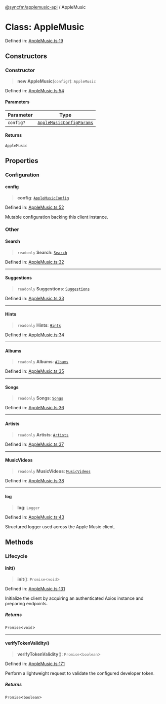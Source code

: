 [@syncfm/applemusic-api](../globals.md) / AppleMusic

# Class: AppleMusic

Defined in: [AppleMusic.ts:19](https://github.com/sync-fm/applemusic-api/blob/a6a8471d4d51a41f6bd8af9d95c8abf0126e10f4/src/AppleMusic.ts#L19)

## Constructors

### Constructor

> **new AppleMusic**(`config?`): `AppleMusic`

Defined in: [AppleMusic.ts:54](https://github.com/sync-fm/applemusic-api/blob/a6a8471d4d51a41f6bd8af9d95c8abf0126e10f4/src/AppleMusic.ts#L54)

#### Parameters

| Parameter | Type |
| ------ | ------ |
| `config?` | [`AppleMusicConfigParams`](../type-aliases/AppleMusicConfigParams.md) |

#### Returns

`AppleMusic`

## Properties

### Configuration

#### config

> **config**: [`AppleMusicConfig`](AppleMusicConfig.md)

Defined in: [AppleMusic.ts:52](https://github.com/sync-fm/applemusic-api/blob/a6a8471d4d51a41f6bd8af9d95c8abf0126e10f4/src/AppleMusic.ts#L52)

Mutable configuration backing this client instance.

### Other

#### Search

> `readonly` **Search**: [`Search`](../@syncfm/namespaces/AppleMusic/classes/Search.md)

Defined in: [AppleMusic.ts:32](https://github.com/sync-fm/applemusic-api/blob/a6a8471d4d51a41f6bd8af9d95c8abf0126e10f4/src/AppleMusic.ts#L32)

***

#### Suggestions

> `readonly` **Suggestions**: [`Suggestions`](../@syncfm/namespaces/AppleMusic/classes/Suggestions.md)

Defined in: [AppleMusic.ts:33](https://github.com/sync-fm/applemusic-api/blob/a6a8471d4d51a41f6bd8af9d95c8abf0126e10f4/src/AppleMusic.ts#L33)

***

#### Hints

> `readonly` **Hints**: [`Hints`](../@syncfm/namespaces/AppleMusic/classes/Hints.md)

Defined in: [AppleMusic.ts:34](https://github.com/sync-fm/applemusic-api/blob/a6a8471d4d51a41f6bd8af9d95c8abf0126e10f4/src/AppleMusic.ts#L34)

***

#### Albums

> `readonly` **Albums**: [`Albums`](../@syncfm/namespaces/AppleMusic/classes/Albums.md)

Defined in: [AppleMusic.ts:35](https://github.com/sync-fm/applemusic-api/blob/a6a8471d4d51a41f6bd8af9d95c8abf0126e10f4/src/AppleMusic.ts#L35)

***

#### Songs

> `readonly` **Songs**: [`Songs`](../@syncfm/namespaces/AppleMusic/classes/Songs.md)

Defined in: [AppleMusic.ts:36](https://github.com/sync-fm/applemusic-api/blob/a6a8471d4d51a41f6bd8af9d95c8abf0126e10f4/src/AppleMusic.ts#L36)

***

#### Artists

> `readonly` **Artists**: [`Artists`](../@syncfm/namespaces/AppleMusic/classes/Artists.md)

Defined in: [AppleMusic.ts:37](https://github.com/sync-fm/applemusic-api/blob/a6a8471d4d51a41f6bd8af9d95c8abf0126e10f4/src/AppleMusic.ts#L37)

***

#### MusicVideos

> `readonly` **MusicVideos**: [`MusicVideos`](../@syncfm/namespaces/AppleMusic/classes/MusicVideos.md)

Defined in: [AppleMusic.ts:38](https://github.com/sync-fm/applemusic-api/blob/a6a8471d4d51a41f6bd8af9d95c8abf0126e10f4/src/AppleMusic.ts#L38)

***

#### log

> **log**: `Logger`

Defined in: [AppleMusic.ts:43](https://github.com/sync-fm/applemusic-api/blob/a6a8471d4d51a41f6bd8af9d95c8abf0126e10f4/src/AppleMusic.ts#L43)

Structured logger used across the Apple Music client.

## Methods

### Lifecycle

#### init()

> **init**(): `Promise`\<`void`\>

Defined in: [AppleMusic.ts:131](https://github.com/sync-fm/applemusic-api/blob/a6a8471d4d51a41f6bd8af9d95c8abf0126e10f4/src/AppleMusic.ts#L131)

Initialize the client by acquiring an authenticated Axios instance and preparing endpoints.

##### Returns

`Promise`\<`void`\>

***

#### verifyTokenValidity()

> **verifyTokenValidity**(): `Promise`\<`boolean`\>

Defined in: [AppleMusic.ts:171](https://github.com/sync-fm/applemusic-api/blob/a6a8471d4d51a41f6bd8af9d95c8abf0126e10f4/src/AppleMusic.ts#L171)

Perform a lightweight request to validate the configured developer token.

##### Returns

`Promise`\<`boolean`\>
